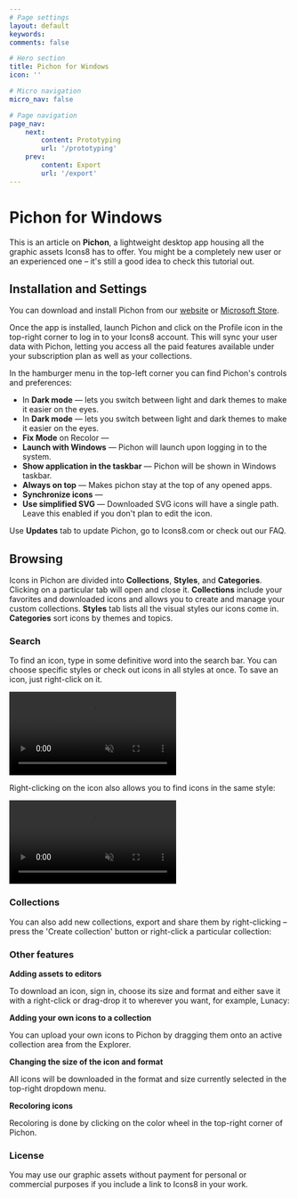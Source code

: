 ```yaml
---
# Page settings
layout: default
keywords:
comments: false

# Hero section
title: Pichon for Windows
icon: ''

# Micro navigation
micro_nav: false

# Page navigation
page_nav:
    next:
        content: Prototyping
        url: '/prototyping'
    prev:
        content: Export
        url: '/export'
---
```


# Pichon for Windows

This is an article on **Pichon**, a lightweight desktop app housing all the graphic assets Icons8 has to offer. You might be a completely new user or an experienced one – it's still a good idea to check this tutorial out.

## Installation and Settings

You can download and install Pichon from our [website](https://icons8.com/app/windows) or [Microsoft Store](https://apps.microsoft.com/store/detail/9NK8T1KSHFFR).

Once the app is installed, launch Pichon and click on the Profile icon in the top-right corner to log in to your Icons8 account. This will sync your user data with Pichon, letting you access all the paid features available under your subscription plan as well as your collections.

In the hamburger menu in the top-left corner you can find Pichon's controls and preferences:

* In **Dark mode** — lets you switch between light and dark themes to make it easier on the eyes.
* In **Dark mode** — lets you switch between light and dark themes to make it easier on the eyes.
* **Fix Mode** on Recolor —
* **Launch with Windows** — Pichon will launch upon logging in to the system.
* **Show application in the taskbar** — Pichon will be shown in Windows taskbar.
* **Always on top** — Makes pichon stay at the top of any opened apps.
* **Synchronize icons** — 
* **Use simplified SVG** — Downloaded SVG icons will have a single path. Leave this enabled if you don't plan to edit the icon.

Use **Updates** tab to update Pichon, go to Icons8.com or check out our FAQ.

## Browsing

Icons in Pichon are divided into **Collections**, **Styles**, and **Categories**. Clicking on a particular tab will open and close it. **Collections** include your favorites and downloaded icons and allows you to create and manage your custom collections. **Styles** tab lists all the visual styles our icons come in. **Categories** sort icons by themes and topics.

### Search

To find an icon, type in some definitive word into the search bar.  You can choose specific styles or check out icons in all styles at once. To save an icon, just right-click on it.

<video autoplay="" muted="" loop="" playsinline="" width="auto" height="auto"><source src="/public/2.1.Save.mp4" type="video/mp4"></video>

Right-clicking on the icon also allows you to find icons in the same style:

<video autoplay="" muted="" loop="" playsinline="" width="auto" height="auto"><source src="/public/2.2.Styles.mp4" type="video/mp4"></video>

### Collections

You can also add new collections, export and share them by right-clicking – press the 'Create collection' button or right-click a particular collection:

### Other features

**Adding assets to editors**

To download an icon, sign in, choose its size and format and either save it with a right-click or drag-drop it to wherever you want, for example, Lunacy:

**Adding your own icons to a collection**

You can upload your own icons to Pichon by dragging them onto an active collection area from the Explorer.

**Changing the size of the icon and format**

All icons will be downloaded in the format and size currently selected in the top-right dropdown menu.

**Recoloring icons**

Recoloring is done by clicking on the color wheel in the top-right corner of Pichon.

### License

You may use our graphic assets without payment for personal or commercial purposes if you include a link to Icons8 in your work.
